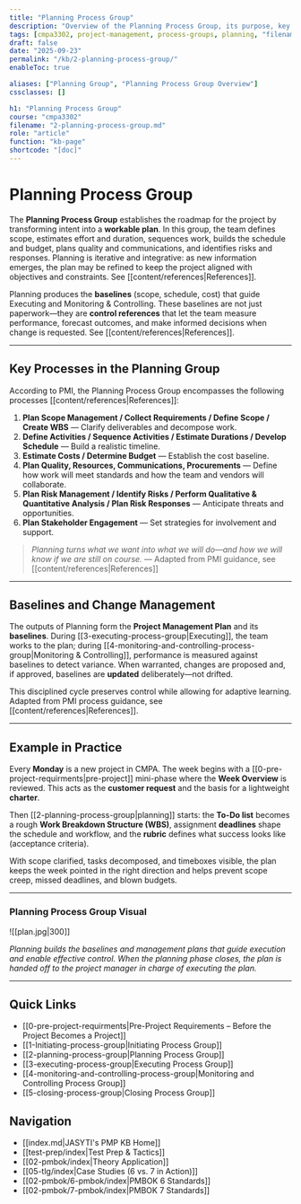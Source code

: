 ```yaml
---
title: "Planning Process Group"
description: "Overview of the Planning Process Group, its purpose, key processes, and role in building project baselines."
tags: [cmpa3302, project-management, process-groups, planning, "filename:2-planning-process-group.md"]
draft: false
date: "2025-09-23"
permalink: "/kb/2-planning-process-group/"
enableToc: true

aliases: ["Planning Group", "Planning Process Group Overview"]
cssclasses: []

h1: "Planning Process Group"
course: "cmpa3302"
filename: "2-planning-process-group.md"
role: "article"
function: "kb-page"
shortcode: "[doc]"
---
```


# Planning Process Group

The **Planning Process Group** establishes the roadmap for the project by transforming intent into a **workable plan**. In this group, the team defines scope, estimates effort and duration, sequences work, builds the schedule and budget, plans quality and communications, and identifies risks and responses. Planning is iterative and integrative: as new information emerges, the plan may be refined to keep the project aligned with objectives and constraints. See [[content/references|References]].  

Planning produces the **baselines** (scope, schedule, cost) that guide Executing and Monitoring & Controlling. These baselines are not just paperwork—they are **control references** that let the team measure performance, forecast outcomes, and make informed decisions when change is requested. See [[content/references|References]].

---

## Key Processes in the Planning Group

According to PMI, the Planning Process Group encompasses the following processes [[content/references|References]]:

1. **Plan Scope Management / Collect Requirements / Define Scope / Create WBS** — Clarify deliverables and decompose work.  
2. **Define Activities / Sequence Activities / Estimate Durations / Develop Schedule** — Build a realistic timeline.  
3. **Estimate Costs / Determine Budget** — Establish the cost baseline.  
4. **Plan Quality, Resources, Communications, Procurements** — Define how work will meet standards and how the team and vendors will collaborate.  
5. **Plan Risk Management / Identify Risks / Perform Qualitative & Quantitative Analysis / Plan Risk Responses** — Anticipate threats and opportunities.  
6. **Plan Stakeholder Engagement** — Set strategies for involvement and support.  

> *Planning turns what we want into what we will do—and how we will know if we are still on course.* — Adapted from PMI guidance, see [[content/references|References]]

---

## Baselines and Change Management

The outputs of Planning form the **Project Management Plan** and its **baselines**. During [[3-executing-process-group|Executing]], the team works to the plan; during [[4-monitoring-and-controlling-process-group|Monitoring & Controlling]], performance is measured against baselines to detect variance. When warranted, changes are proposed and, if approved, baselines are **updated** deliberately—not drifted.  

This disciplined cycle preserves control while allowing for adaptive learning. Adapted from PMI process guidance, see [[content/references|References]].

---

## Example in Practice

Every **Monday** is a new project in CMPA. The week begins with a [[0-pre-project-requirments|pre-project]] mini-phase where the **Week Overview** is reviewed. This acts as the **customer request** and the basis for a lightweight **charter**.  

Then [[2-planning-process-group|planning]] starts: the **To-Do list** becomes a rough **Work Breakdown Structure (WBS)**, assignment **deadlines** shape the schedule and workflow, and the **rubric** defines what success looks like (acceptance criteria).  

With scope clarified, tasks decomposed, and timeboxes visible, the plan keeps the week pointed in the right direction and helps prevent scope creep, missed deadlines, and blown budgets.

---

### Planning Process Group Visual

![[plan.jpg|300]]

*Planning builds the baselines and management plans that guide execution and enable effective control. When the planning phase closes, the plan is handed off to the project manager in charge of executing the plan.*  

---

## Quick Links
- [[0-pre-project-requirments|Pre-Project Requirements – Before the Project Becomes a Project]]
- [[1-Initiating-process-group|Initiating Process Group]]
- [[2-planning-process-group|Planning Process Group]]
- [[3-executing-process-group|Executing Process Group]]
- [[4-monitoring-and-controlling-process-group|Monitoring and Controlling Process Group]]
- [[5-closing-process-group|Closing Process Group]]

## Navigation
- [[index.md|JASYTI's PMP KB Home]]
- [[test-prep/index|Test Prep & Tactics]]
- [[02-pmbok/index|Theory Application]]
- [[05-tlg/index|Case Studies (6 vs. 7 in Action)]]
- [[02-pmbok/6-pmbok/index|PMBOK 6 Standards]]
- [[02-pmbok/7-pmbok/index|PMBOK 7 Standards]]
